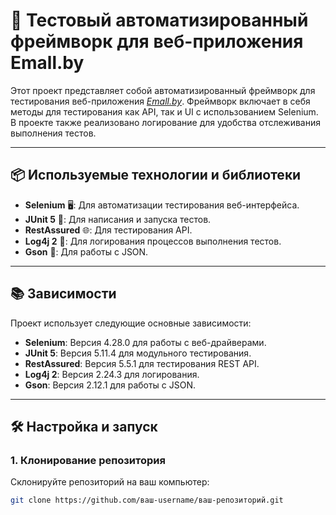 # 🚀 Тестовый автоматизированный фреймворк для веб-приложения Emall.by

Этот проект представляет собой автоматизированный фреймворк для тестирования веб-приложения [_Emall.by_](https://emall.by/). Фреймворк включает в себя методы для тестирования как API, так и UI с использованием Selenium. В проекте также реализовано логирование для удобства отслеживания выполнения тестов.

---

## 📦 Используемые технологии и библиотеки

- **Selenium** 🖥️: Для автоматизации тестирования веб-интерфейса.
- **JUnit 5** 🧪: Для написания и запуска тестов.
- **RestAssured** 🌐: Для тестирования API.
- **Log4j 2** 📝: Для логирования процессов выполнения тестов.
- **Gson** 📄: Для работы с JSON.

---

## 📚 Зависимости

Проект использует следующие основные зависимости:

- **Selenium**: Версия 4.28.0 для работы с веб-драйверами.
- **JUnit 5**: Версия 5.11.4 для модульного тестирования.
- **RestAssured**: Версия 5.5.1 для тестирования REST API.
- **Log4j 2**: Версия 2.24.3 для логирования.
- **Gson**: Версия 2.12.1 для работы с JSON.

---

## 🛠️ Настройка и запуск

### 1. Клонирование репозитория
Склонируйте репозиторий на ваш компьютер:
```bash
git clone https://github.com/ваш-username/ваш-репозиторий.git
